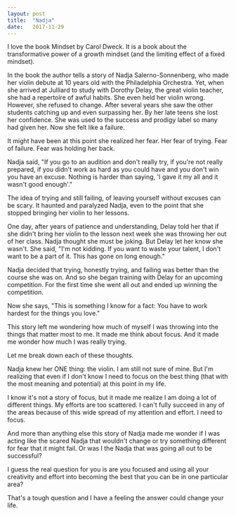 ```yaml
---
layout: post
title:  "Nadja"
date:   2017-11-29
---
```


I love the book Mindset by Carol Dweck. It is a book about the transformative power of a growth mindset (and the limiting effect of a fixed mindset).

In the book the author tells a story of Nadja Salerno-Sonnenberg, who made her violin debute at 10 years old with the Philadelphia Orchestra. Yet, when she arrived at Julliard to study with Dorothy Delay, the great violin teacher, she had a repertoire of awful habits. She even held her violin wrong. However, she refused to change. After several years she saw the other students catching up and even surpassing her. By her late teens she lost her confidence. She was used to the success and prodigy label so many had given her. Now she felt like a failure.

It might have been at this point she realized her fear. Her fear of trying. Fear of failure. Fear was holding her back.  

Nadja said, "If you go to an audition and don't really try, if you're not really prepared, if you didn't work as hard as you could have and you don't win you have an excuse. Nothing is harder than saying, 'I gave it my all and it wasn't good enough'."

The idea of trying and still failing, of leaving yourself without excuses can be scary. It haunted and paralyzed Nadja, even to the point that she stopped bringing her violin to her lessons.

One day, after years of patience and understanding, Delay told her that if she didn't bring her violin to the lesson next week she was throwing her out of her class. Nadja thought she must be joking. But Delay let her know she wasn't. She said, "I'm not kidding. If you want to waste your talent, I don't want to be a part of it. This has gone on long enough."

Nadja decided that trying, honestly trying, and failing was better than the course she was on. And so she began training with Delay for an upcoming competition. For the first time she went all out and ended up winning the competition.

Now she says, "This is something I know for a fact: You have to work hardest for the things you love."

This story left me wondering how much of myself I was throwing into the things that matter most to me. It made me think about focus. And it made me wonder how much I was really trying.

Let me break down each of these thoughts.

Nadja knew her ONE thing: the violin. I am still not sure of mine. But I'm realizing that even if I don't know I need to focus on the best thing (that with the most meaning and potential) at this point in my life.

I know it's not a story of focus, but it made me realize I am doing a lot of different things. My efforts are too scattered. I can't fully succeed in any of the areas because of this wide spread of my attention and effort. I need to focus.

And more than anything else this story of Nadja made me wonder if I was acting like the scared Nadja that wouldn't change or try something different for fear that it might fail. Or was I the Nadja that was going all out to be successful?

I guess the real question for you is are you focused and using all your creativity and effort into becoming the best that you can be in one particular area?

That's a tough question and I have a feeling the answer could change your life.
